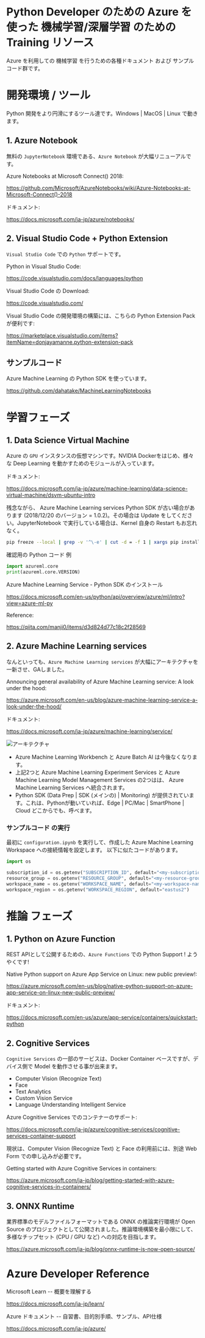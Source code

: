 # Python Developer のための Azure を使った 機械学習/深層学習 のための Training リソース
Azure を利用しての 機械学習 を行うための各種ドキュメント および サンプルコード群です。

# 開発環境 / ツール

Python 開発をより円滑にするツール達です。Windows | MacOS | Linux で動きます。

## 1. Azure Notebook

無料の `JupyterNotebook` 環境である、`Azure Notebook` が大幅リニューアルです。

Azure Notebooks at Microsoft Connect() 2018:

https://github.com/Microsoft/AzureNotebooks/wiki/Azure-Notebooks-at-Microsoft-Connect()-2018

ドキュメント:

https://docs.microsoft.com/ja-jp/azure/notebooks/

## 2. Visual Studio Code + Python Extension

`Visual Studio Code` での `Python` サポートです。

Python in Visual Studio Code:

https://code.visualstudio.com/docs/languages/python

Visual Studio Code の Download:

https://code.visualstudio.com/

Visual Studio Code の開発環境の構築には、こちらの Python Extension Pack が便利です:

https://marketplace.visualstudio.com/items?itemName=donjayamanne.python-extension-pack

## サンプルコード

Azure Machine Learning の Python SDK を使っています。

https://github.com/dahatake/MachineLearningNotebooks


# 学習フェーズ

## 1. Data Science Virtual Machine

Azure の `GPU` インスタンスの仮想マシンです。NVIDIA Dockerをはじめ、様々な Deep Learning を動かすためのモジュールが入っています。

ドキュメント:

https://docs.microsoft.com/ja-jp/azure/machine-learning/data-science-virtual-machine/dsvm-ubuntu-intro


残念ながら、 Azure Machine Learning services Python SDK が古い場合があります (2018/12/20 のバージョン = 1.0.2)。その場合は Update をしてください。JupyterNotebook で実行している場合は、Kernel 自身の Restart もお忘れなく。

```bash
pip freeze --local | grep -v '^\-e' | cut -d = -f 1 | xargs pip install -U pip
```

確認用の Python コード 例
```python
import azureml.core
print(azureml.core.VERSION)
```

Azure Machine Learning Service - Python SDK のインストール

https://docs.microsoft.com/en-us/python/api/overview/azure/ml/intro?view=azure-ml-py

Reference:

https://qiita.com/manji0/items/d3d824d77c18c2f28569

## 2. Azure Machine Learning services

なんといっても、`Azure Machine Learning services` が大幅にアーキテクチャを一新させ、GAしました。

Announcing general availability of Azure Machine Learning service: A look under the hood:

https://azure.microsoft.com/en-us/blog/azure-machine-learning-service-a-look-under-the-hood/

ドキュメント:

https://docs.microsoft.com/ja-jp/azure/machine-learning/service/

![アーキテクチャ](https://docs.microsoft.com/ja-jp/azure/machine-learning/service/media/concept-azure-machine-learning-architecture/workflow.png)

- Azure Machine Learning Workbench と Azure Batch AI は今後なくなります。
- 上記2つと Azure Machine Learning Experiment Services と Azure Machine Learning Model Management Services の2つはは、 Azure Machine Learning Services へ統合されます。
- Python SDK (Data Prep | SDK (メインの) | Monitoring) が提供されています。これは、Pythonが動いていれば、Edge | PC/Mac | SmartPhone | Cloud どこからでも、呼べます。

### サンプルコード の実行

最初に `configuration.ipynb` を実行して、作成した Azure Machine Learning Workspace への接続情報を設定します。
以下に似たコードがあります。

```python
import os

subscription_id = os.getenv("SUBSCRIPTION_ID", default="<my-subscription-id>")
resource_group = os.getenv("RESOURCE_GROUP", default="<my-resource-group>")
workspace_name = os.getenv("WORKSPACE_NAME", default="<my-workspace-name>")
workspace_region = os.getenv("WORKSPACE_REGION", default="eastus2")
```

# 推論 フェーズ

## 1. Python on Azure Function

REST APIとして公開するための、`Azure Functions` での Python Support ! ようやくです!

Native Python support on Azure App Service on Linux: new public preview!:

https://azure.microsoft.com/en-us/blog/native-python-support-on-azure-app-service-on-linux-new-public-preview/


ドキュメント:

https://docs.microsoft.com/en-us/azure/app-service/containers/quickstart-python

## 2. Cognitive Services

`Cognitive Services` の一部のサービスは、Docker Container ベースですが、デバイス側で Model を動作させる事が出来ます。

- Computer Vision (Recognize Text)
- Face
- Text Analytics
- Custom Vision Service
- Language Understanding Intelligent Service

Azure Cognitive Services でのコンテナーのサポート:

https://docs.microsoft.com/ja-jp/azure/cognitive-services/cognitive-services-container-support

現状は、Computer Vision (Recognize Text) と Face の利用前には、別途 Web Form での申し込みが必要です。

Getting started with Azure Cognitive Services in containers:
    
https://azure.microsoft.com/ja-jp/blog/getting-started-with-azure-cognitive-services-in-containers/

## 3. ONNX Runtime

業界標準のモデルファイルフォーマットである ONNX の推論実行環境が Open Source のプロジェクトとして公開されました。推論環境構築を最小限にして、多様なチップセット (CPU / GPU など) への対応を目指します。

https://azure.microsoft.com/ja-jp/blog/onnx-runtime-is-now-open-source/

# Azure Developer Reference

Microsoft Learn -- 概要を理解する

https://docs.microsoft.com/ja-jp/learn/

Azure ドキュメント -- 自習書、目的別手順、サンプル、API仕様

https://docs.microsoft.com/ja-jp/azure/